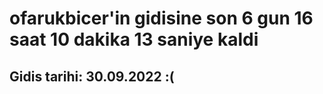 # ofarukbicer'in gidisine son 6 gun 16 saat 10 dakika 13 saniye kaldi

## Gidis tarihi: 30.09.2022 :(